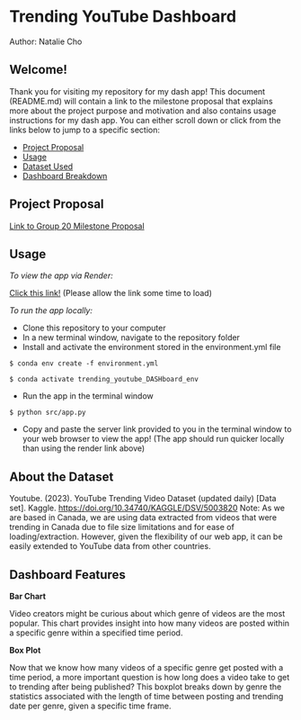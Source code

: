 # Trending YouTube Dashboard

Author: Natalie Cho

## Welcome!
Thank you for visiting my repository for my dash app! This document (README.md) will contain a link to the milestone proposal that explains more about the project purpose and motivation and also contains usage instructions for my dash app. You can either scroll down or click from the links below to jump to a specific section:

* [Project Proposal](#project-proposal)
* [Usage](#usage)
* [Dataset Used](#about-the-dataset)
* [Dashboard Breakdown](#dashboard-features)



## Project Proposal 
[Link to Group 20 Milestone Proposal](https://github.com/UBC-MDS/trending_youtube_viz_R/blob/main/reports/proposal.md)

## Usage
*To view the app via Render:*

[Click this link!](https://trending-youtube-dashboard.onrender.com/)
(Please allow the link some time to load)

*To run the app locally:*
- Clone this repository to your computer
- In a new terminal window, navigate to the repository folder
- Install and activate the environment stored in the environment.yml file 
```
$ conda env create -f environment.yml
```
```
$ conda activate trending_youtube_DASHboard_env
```
- Run the app in the terminal window
```
$ python src/app.py
```
- Copy and paste the server link provided to you in the terminal window to your web browser to view the app! (The app should run quicker locally than using the render link above)

## About the Dataset

Youtube. (2023). YouTube Trending Video Dataset (updated daily) [Data set]. Kaggle. https://doi.org/10.34740/KAGGLE/DSV/5003820 Note: As we are based in Canada, we are using data extracted from videos that were trending in Canada due to file size limitations and for ease of loading/extraction. However, given the flexibility of our web app, it can be easily extended to YouTube data from other countries.

## Dashboard Features

**Bar Chart**

Video creators might be curious about which genre of videos are the most popular. This chart provides insight into how many videos are posted within a specific genre within a specified time period.

**Box Plot**

Now that we know how many videos of a specific genre get posted with a time period, a more important question is how long does a video take to get to trending after being published? This boxplot breaks down by genre the statistics associated with the length of time between posting and trending date per genre, given a specific time frame.

